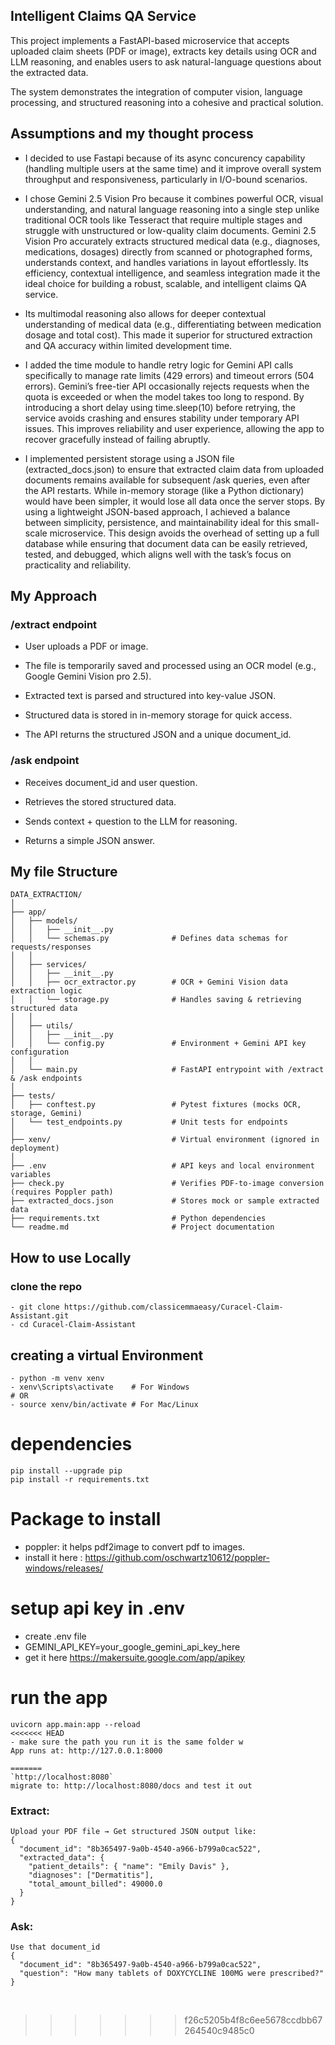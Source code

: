 
## Intelligent Claims QA Service
This project implements a FastAPI-based microservice that accepts uploaded claim sheets (PDF or image), extracts key details using OCR and LLM reasoning, and enables users to ask natural-language questions about the extracted data.

The system demonstrates the integration of computer vision, language processing, and structured reasoning into a cohesive and practical solution.




## Assumptions and my thought process
- I decided to use Fastapi because of its async concurency capability (handling multiple users at the same time) and it improve overall system throughput and responsiveness, particularly in I/O-bound scenarios.

- I chose Gemini 2.5 Vision Pro because it combines powerful OCR, visual understanding, and natural language reasoning into a single step unlike traditional OCR tools like Tesseract that require multiple stages and struggle with unstructured or low-quality claim documents. Gemini 2.5 Vision Pro accurately extracts structured medical data (e.g., diagnoses, medications, dosages) directly from scanned or photographed forms, understands context, and handles variations in layout effortlessly. Its efficiency, contextual intelligence, and seamless integration made it the ideal choice for building a robust, scalable, and intelligent claims QA service.
- Its multimodal reasoning also allows for deeper contextual understanding of medical data (e.g., differentiating between medication dosage and total cost). This made it superior for structured extraction and QA accuracy within limited development time.

- I added the time module to handle retry logic for Gemini API calls specifically to manage rate limits (429 errors) and timeout errors (504 errors). Gemini’s free-tier API occasionally rejects requests when the quota is exceeded or when the model takes too long to respond. By introducing a short delay using time.sleep(10) before retrying, the service avoids crashing and ensures stability under temporary API issues. This improves reliability and user experience, allowing the app to recover gracefully instead of failing abruptly.

- I implemented persistent storage using a JSON file (extracted_docs.json) to ensure that extracted claim data from uploaded documents remains available for subsequent /ask queries, even after the API restarts. While in-memory storage (like a Python dictionary) would have been simpler, it would lose all data once the server stops. By using a lightweight JSON-based approach, I achieved a balance between simplicity, persistence, and maintainability ideal for this small-scale microservice. This design avoids the overhead of setting up a full database while ensuring that document data can be easily retrieved, tested, and debugged, which aligns well with the task’s focus on practicality and reliability.

## My Approach

### /extract endpoint

- User uploads a PDF or image.

- The file is temporarily saved and processed using an OCR model (e.g., Google Gemini Vision pro 2.5).

- Extracted text is parsed and structured into key-value JSON.

- Structured data is stored in in-memory storage for quick access.

- The API returns the structured JSON and a unique document_id.

### /ask endpoint

- Receives document_id and user question.

- Retrieves the stored structured data.

- Sends context + question to the LLM for reasoning.

- Returns a simple JSON answer.


## My file Structure

```
DATA_EXTRACTION/
│
├── app/
│   ├── models/
│   │   ├── __init__.py
│   │   └── schemas.py              # Defines data schemas for requests/responses
│   │
│   ├── services/
│   │   ├── __init__.py
│   │   ├── ocr_extractor.py        # OCR + Gemini Vision data extraction logic
│   │   └── storage.py              # Handles saving & retrieving structured data
│   │
│   ├── utils/
│   │   ├── __init__.py
│   │   └── config.py               # Environment + Gemini API key configuration
│   │
│   └── main.py                     # FastAPI entrypoint with /extract & /ask endpoints
│
├── tests/
│   ├── conftest.py                 # Pytest fixtures (mocks OCR, storage, Gemini)
│   └── test_endpoints.py           # Unit tests for endpoints
│
├── xenv/                           # Virtual environment (ignored in deployment)
│
├── .env                            # API keys and local environment variables
├── check.py                        # Verifies PDF-to-image conversion (requires Poppler path)
├── extracted_docs.json             # Stores mock or sample extracted data
├── requirements.txt                # Python dependencies
└── readme.md                       # Project documentation
```

## How to use Locally
### clone the  repo
```
- git clone https://github.com/classicemmaeasy/Curacel-Claim-Assistant.git
- cd Curacel-Claim-Assistant
```
## creating a virtual Environment
```
- python -m venv xenv
- xenv\Scripts\activate    # For Windows
# OR
- source xenv/bin/activate # For Mac/Linux
```
# dependencies
```
pip install --upgrade pip
pip install -r requirements.txt
```

# Package to install
- poppler: it helps pdf2image to convert pdf to images.
- install it here : https://github.com/oschwartz10612/poppler-windows/releases/

# setup api key in  .env
- create .env file
- GEMINI_API_KEY=your_google_gemini_api_key_here
- get it here
https://makersuite.google.com/app/apikey

# run the app
```
uvicorn app.main:app --reload
<<<<<<< HEAD
- make sure the path you run it is the same folder w
App runs at: http://127.0.0.1:8000

=======
`http://localhost:8080`
migrate to: http://localhost:8080/docs and test it out
```

### ‎Extract:
```
‎Upload your PDF file → Get structured JSON output like:
‎{
‎  "document_id": "8b365497-9a0b-4540-a966-b799a0cac522",
‎  "extracted_data": {
‎    "patient_details": { "name": "Emily Davis" },
‎    "diagnoses": ["Dermatitis"],
‎    "total_amount_billed": 49000.0
‎  }
‎}
```
### ‎Ask:
```
‎Use that document_id
‎{
‎  "document_id": "8b365497-9a0b-4540-a966-b799a0cac522",
‎  "question": "How many tablets of DOXYCYCLINE 100MG were prescribed?"
‎}
```
‎
>>>>>>> f26c5205b4f8c6ee5678ccdbb67264540c9485c0
